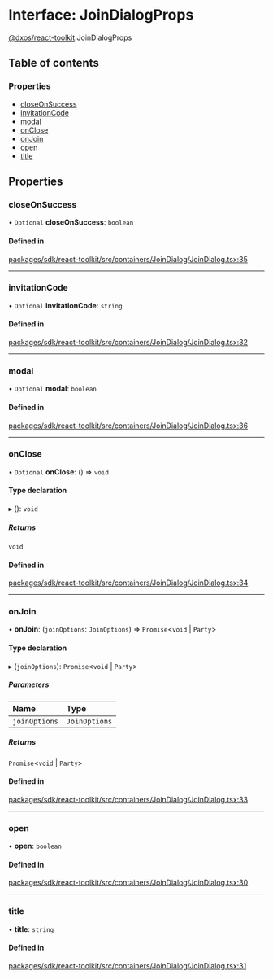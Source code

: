 # Interface: JoinDialogProps

[@dxos/react-toolkit](../modules/dxos_react_toolkit.md).JoinDialogProps

## Table of contents

### Properties

- [closeOnSuccess](dxos_react_toolkit.JoinDialogProps.md#closeonsuccess)
- [invitationCode](dxos_react_toolkit.JoinDialogProps.md#invitationcode)
- [modal](dxos_react_toolkit.JoinDialogProps.md#modal)
- [onClose](dxos_react_toolkit.JoinDialogProps.md#onclose)
- [onJoin](dxos_react_toolkit.JoinDialogProps.md#onjoin)
- [open](dxos_react_toolkit.JoinDialogProps.md#open)
- [title](dxos_react_toolkit.JoinDialogProps.md#title)

## Properties

### closeOnSuccess

• `Optional` **closeOnSuccess**: `boolean`

#### Defined in

[packages/sdk/react-toolkit/src/containers/JoinDialog/JoinDialog.tsx:35](https://github.com/dxos/dxos/blob/32ae9b579/packages/sdk/react-toolkit/src/containers/JoinDialog/JoinDialog.tsx#L35)

___

### invitationCode

• `Optional` **invitationCode**: `string`

#### Defined in

[packages/sdk/react-toolkit/src/containers/JoinDialog/JoinDialog.tsx:32](https://github.com/dxos/dxos/blob/32ae9b579/packages/sdk/react-toolkit/src/containers/JoinDialog/JoinDialog.tsx#L32)

___

### modal

• `Optional` **modal**: `boolean`

#### Defined in

[packages/sdk/react-toolkit/src/containers/JoinDialog/JoinDialog.tsx:36](https://github.com/dxos/dxos/blob/32ae9b579/packages/sdk/react-toolkit/src/containers/JoinDialog/JoinDialog.tsx#L36)

___

### onClose

• `Optional` **onClose**: () => `void`

#### Type declaration

▸ (): `void`

##### Returns

`void`

#### Defined in

[packages/sdk/react-toolkit/src/containers/JoinDialog/JoinDialog.tsx:34](https://github.com/dxos/dxos/blob/32ae9b579/packages/sdk/react-toolkit/src/containers/JoinDialog/JoinDialog.tsx#L34)

___

### onJoin

• **onJoin**: (`joinOptions`: `JoinOptions`) => `Promise`<`void` \| `Party`\>

#### Type declaration

▸ (`joinOptions`): `Promise`<`void` \| `Party`\>

##### Parameters

| Name | Type |
| :------ | :------ |
| `joinOptions` | `JoinOptions` |

##### Returns

`Promise`<`void` \| `Party`\>

#### Defined in

[packages/sdk/react-toolkit/src/containers/JoinDialog/JoinDialog.tsx:33](https://github.com/dxos/dxos/blob/32ae9b579/packages/sdk/react-toolkit/src/containers/JoinDialog/JoinDialog.tsx#L33)

___

### open

• **open**: `boolean`

#### Defined in

[packages/sdk/react-toolkit/src/containers/JoinDialog/JoinDialog.tsx:30](https://github.com/dxos/dxos/blob/32ae9b579/packages/sdk/react-toolkit/src/containers/JoinDialog/JoinDialog.tsx#L30)

___

### title

• **title**: `string`

#### Defined in

[packages/sdk/react-toolkit/src/containers/JoinDialog/JoinDialog.tsx:31](https://github.com/dxos/dxos/blob/32ae9b579/packages/sdk/react-toolkit/src/containers/JoinDialog/JoinDialog.tsx#L31)
